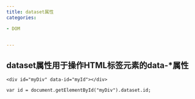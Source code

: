```yaml
---
title: dataset属性
categories: 

- DOM


---
```


## dataset属性用于操作HTML标签元素的data-*属性

```
<div id="myDiv" data-id="myId"></div>

var id = document.getElementById("myDiv").dataset.id;
```
